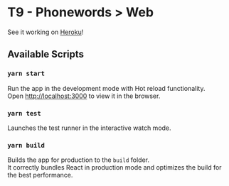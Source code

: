 # T9 - Phonewords > Web

See it working on [Heroku](https://t9-phonewords-web.herokuapp.com/)!

## Available Scripts

### `yarn start`

Run the app in the development mode with Hot reload functionality.\
Open [http://localhost:3000](http://localhost:3000) to view it in the browser.


### `yarn test`

Launches the test runner in the interactive watch mode.


### `yarn build`

Builds the app for production to the `build` folder.\
It correctly bundles React in production mode and optimizes the build for the best performance.

